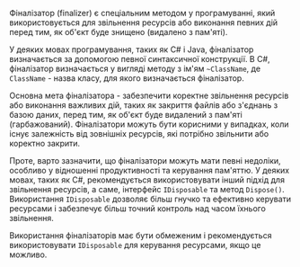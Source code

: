 Фіналізатор (finalizer) є спеціальним методом у програмуванні, який використовується для звільнення ресурсів або виконання певних дій перед тим, як об'єкт буде знищено (видалено з пам'яті).

У деяких мовах програмування, таких як C# і Java, фіналізатор визначається за допомогою певної синтаксичної конструкції. В C#, фіналізатор визначається у вигляді методу з ім'ям `~ClassName`, де `ClassName` - назва класу, для якого визначається фіналізатор.

Основна мета фіналізатора - забезпечити коректне звільнення ресурсів або виконання важливих дій, таких як закриття файлів або з'єднань з базою даних, перед тим, як об'єкт буде видалений з пам'яті (гарбажований). Фіналізатори можуть бути корисними у випадках, коли існує залежність від зовнішніх ресурсів, які потрібно звільнити або коректно закрити.

Проте, варто зазначити, що фіналізатори можуть мати певні недоліки, особливо у відношенні продуктивності та керування пам'яттю. У деяких мовах, таких як C#, рекомендується використовувати інший підхід для звільнення ресурсів, а саме, інтерфейс `IDisposable` та метод `Dispose()`. Використання `IDisposable` дозволяє більш гнучко та ефективно керувати ресурсами і забезпечує більш точний контроль над часом їхнього звільнення.

Використання фіналізаторів має бути обмеженим і рекомендується використовувати `IDisposable` для керування ресурсами, якщо це можливо.